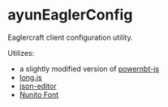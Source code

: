 # ayunEaglerConfig
Eaglercraft client configuration utility.

Utilizes:
- a slightly modified version of [powernbt-js](https://github.com/DPOH-VAR/powernbt-js)
- [long.js](https://github.com/dcodeIO/Long.js)
- [json-editor](https://github.com/json-editor/json-editor)
- [Nunito Font](https://fonts.google.com/specimen/Nunito)
